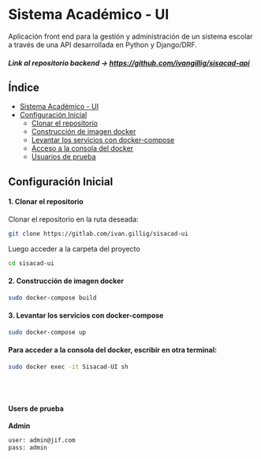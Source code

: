 # Sistema Académico - UI

Aplicación front end para la gestión y administración de un sistema escolar a través de una API desarrollada en Python y Django/DRF.

##### Link al repositorio backend -> https://github.com/ivangillig/sisacad-api

## Índice

- [Sistema Académico - UI](#sistema-académico---ui)
- [Configuración Inicial](#configuración-inicial)
  - [Clonar el repositorio](#1-clonar-el-repositorio)
  - [Construcción de imagen docker](#2-construcción-de-imagen-docker)
  - [Levantar los servicios con docker-compose](#3-levantar-los-servicios-con-docker-compose)
  - [Acceso a la consola del docker](#para-acceder-a-la-consola-del-docker-escribir-en-otra-terminal)
  - [Usuarios de prueba](#users-de-prueba)

## Configuración Inicial

#### 1. Clonar el repositorio
Clonar el repositorio en la ruta deseada:
```sh
git clone https://gitlab.com/ivan.gillig/sisacad-ui
```
Luego acceder a la carpeta del proyecto 
```sh
cd sisacad-ui
```

#### 2. Construcción de imagen docker
```sh
sudo docker-compose build
```
#### 3. Levantar los servicios con docker-compose
```sh
sudo docker-compose up
```

#### Para acceder a la consola del docker, escribir en otra terminal:
```sh
sudo docker exec -it Sisacad-UI sh
```

<br>
<br>

#### Users de prueba
**Admin**
```sh
user: admin@jif.com
pass: admin
```


